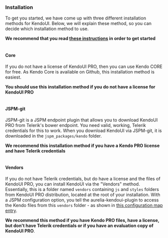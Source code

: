 <br>

### Installation
To get you started, we have come up with three different installation methods for KendoUI. Below, we will explain these method, so you can decide which installation method to use.

**We recommend that you read [these instructions](#/help/docs/app_developers_tutorials/7._what_you_need_to_know) in order to get started**
<br><br>

#### Core
If you do not have a license of KendoUI PRO, then you can use Kendo CORE for free. As Kendo Core is available on Github, this installation method is easiest.

__You should use this installation method if you do not have a license for KendoUI PRO__
<br><br>

#### JSPM-git
JSPM-git is a JSPM endpoint plugin that allows you to download KendoUI PRO from Telerik's bower endpoint. You need valid, working, Telerik credentials for this to work. When you download KendoUI via JSPM-git, it is downloaded in the `jspm_packages/kendo` folder.

__We recommend this installation method if you have a Kendo PRO license and have Telerik credentials__
<br><br>

#### Vendors
If you do not have Telerik credentials, but do have a license and the files of KendoUI PRO, you can install KendoUI via the "Vendors" method. Essentially, this is a folder named `vendors` containing `js` and `styles` folders from KendoUI PRO distribution, located at the root of your installation. With a JSPM configuration option, you tell the aurelia-kendoui-plugin to access the Kendo files from this `vendors` folder - as shown in [this configuration map entry](https://github.com/aurelia-ui-toolkits/aurelia-kendoui-plugin/blob/master/sample/config.js#L47).


__We recommend this method if you have Kendo PRO files, have a license, but don't have Telerik credentials or if you have an evaluation copy of KendoUI PRO__.
